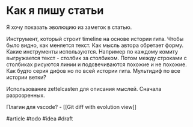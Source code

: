 # Как я пишу статьи

Я хочу показать эволюцию из заметок в статью.

Инструмент, который строит timeline на основе истории гита. Чтобы было видно, как меняется текст. Как мысль автора обретает форму. Какие инструменты используются. Например по каждому комиту выгружается текст - столбик за столбиком. Потом между строками с столбиках рисуются линии и подсвечиваются похожие и не похожие. Как будто серия дифов но по всей истории гита. Мультидиф по все истории ветки?
 
Использование zettelcasten для описания мыслей. Сначала разрозренных.

Плагин для vscode? - [[Git diff with evolution view]]

#article #todo #idea
#draft
